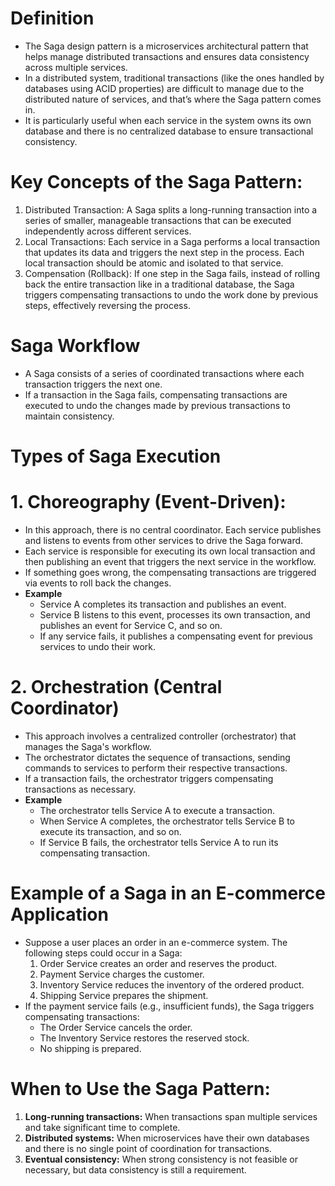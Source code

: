 # Definition
* The Saga design pattern is a microservices architectural pattern that helps manage distributed transactions and ensures data consistency across multiple services.
* In a distributed system, traditional transactions (like the ones handled by databases using ACID properties) are difficult to manage due to the distributed nature of services, and that’s where the Saga pattern comes in.
* It is particularly useful when each service in the system owns its own database and there is no centralized database to ensure transactional consistency.

# Key Concepts of the Saga Pattern:
1. Distributed Transaction: A Saga splits a long-running transaction into a series of smaller, manageable transactions that can be executed independently across different services.
2. Local Transactions: Each service in a Saga performs a local transaction that updates its data and triggers the next step in the process. Each local transaction should be atomic and isolated to that service.
3. Compensation (Rollback): If one step in the Saga fails, instead of rolling back the entire transaction like in a traditional database, the Saga triggers compensating transactions to undo the work done by previous steps, effectively reversing the process.

# Saga Workflow
* A Saga consists of a series of coordinated transactions where each transaction triggers the next one.
* If a transaction in the Saga fails, compensating transactions are executed to undo the changes made by previous transactions to maintain consistency.

# Types of Saga Execution
# 1. Choreography (Event-Driven):
* In this approach, there is no central coordinator. Each service publishes and listens to events from other services to drive the Saga forward.
* Each service is responsible for executing its own local transaction and then publishing an event that triggers the next service in the workflow.
* If something goes wrong, the compensating transactions are triggered via events to roll back the changes.
* **Example**
    * Service A completes its transaction and publishes an event.
    * Service B listens to this event, processes its own transaction, and publishes an event for Service C, and so on.
    * If any service fails, it publishes a compensating event for previous services to undo their work.
# 2. Orchestration (Central Coordinator)
* This approach involves a centralized controller (orchestrator) that manages the Saga's workflow.
* The orchestrator dictates the sequence of transactions, sending commands to services to perform their respective transactions.
* If a transaction fails, the orchestrator triggers compensating transactions as necessary.
* **Example**
    * The orchestrator tells Service A to execute a transaction.
    * When Service A completes, the orchestrator tells Service B to execute its transaction, and so on.
    * If Service B fails, the orchestrator tells Service A to run its compensating transaction.
# Example of a Saga in an E-commerce Application
* Suppose a user places an order in an e-commerce system. The following steps could occur in a Saga:
  1. Order Service creates an order and reserves the product.
  2. Payment Service charges the customer.
  3. Inventory Service reduces the inventory of the ordered product.
  4. Shipping Service prepares the shipment.
* If the payment service fails (e.g., insufficient funds), the Saga triggers compensating transactions:
  * The Order Service cancels the order.
  * The Inventory Service restores the reserved stock.
  * No shipping is prepared.
# When to Use the Saga Pattern:
1. **Long-running transactions:** When transactions span multiple services and take significant time to complete.
2. **Distributed systems:** When microservices have their own databases and there is no single point of coordination for transactions.
3. **Eventual consistency:** When strong consistency is not feasible or necessary, but data consistency is still a requirement.









